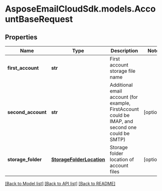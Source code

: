 # AsposeEmailCloudSdk.models.AccountBaseRequest
## Properties
Name | Type | Description | Notes
------------ | ------------- | ------------- | -------------
**first_account** | **str** | First account storage file name              | 
**second_account** | **str** | Additional email account (for example, FirstAccount could be IMAP, and second one could be SMTP)              | [optional] 
**storage_folder** | [**StorageFolderLocation**](StorageFolderLocation.md) | Storage folder location of account files              | [optional] 



[[Back to Model list]](README.md#documentation-for-models) [[Back to API list]](README.md#documentation-for-api-endpoints) [[Back to README]](README.md)


